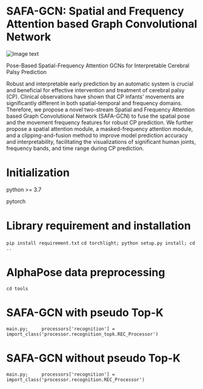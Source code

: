 # SAFA-GCN: Spatial and Frequency Attention based Graph Convolutional Network 
![Image text](https://github.com/MATT6109/hzz/blob/master/SAFA-GCN.png)

Pose-Based Spatial-Frequency Attention GCNs for Interpretable Cerebral Palsy Prediction

Robust and interpretable early prediction by an automatic system is crucial and beneficial for effective intervention and treatment of cerebral palsy (CP). Clinical observations have shown that CP infants' movements are significantly different in both spatial-temporal and frequency domains. Therefore, we propose a novel two-stream Spatial and Frequency Attention based Graph Convolutional Network (SAFA-GCN) to fuse the spatial pose and the movement frequency features for robust CP prediction. We further propose a spatial attention module, a masked-frequency attention module, and a clipping-and-fusion method to improve model prediction accuracy and interpretability, facilitating the visualizations of significant human joints, frequency bands, and time range during CP prediction. 


# Initialization
python >= 3.7

pytorch

# Library requirement and installation
`
pip install requirement.txt
`
`
cd torchlight; python setup.py install; cd ..
`

# AlphaPose data preprocessing
`
cd tools
`

# SAFA-GCN with pseudo Top-K
`
main.py;     processors['recognition'] = import_class('processor.recognition_topk.REC_Processor')
`
# SAFA-GCN without pseudo Top-K
`
main.py;     processors['recognition'] = import_class('processor.recognition.REC_Processor')
`
